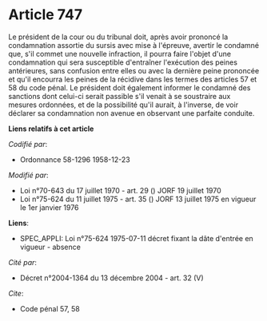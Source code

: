 # Article 747

Le président de la cour ou du tribunal doit, après avoir prononcé la condamnation assortie du sursis avec mise à l'épreuve,
avertir le condamné que, s'il commet une nouvelle infraction, il pourra faire l'objet d'une condamnation qui sera susceptible
d'entraîner l'exécution des peines antérieures, sans confusion entre elles ou avec la dernière peine prononcée et qu'il
encourra les peines de la récidive dans les termes des articles 57 et 58 du code pénal. Le président doit également informer
le condamné des sanctions dont celui-ci serait passible s'il venait à se soustraire aux mesures ordonnées, et de la
possibilité qu'il aurait, à l'inverse, de voir déclarer sa condamnation non avenue en observant une parfaite conduite.

**Liens relatifs à cet article**

_Codifié par_:

  - Ordonnance 58-1296 1958-12-23

_Modifié par_:

  - Loi n°70-643 du 17 juillet 1970 - art. 29 () JORF 19 juillet 1970
  - Loi n°75-624 du 11 juillet 1975 - art. 35 () JORF 13 juillet 1975 en vigueur le 1er janvier 1976

**Liens**:

  - SPEC_APPLI: Loi n°75-624 1975-07-11 décret fixant la dâte d'entrée en vigueur - absence

_Cité par_:

  - Décret n°2004-1364 du 13 décembre 2004 - art. 32 (V)

_Cite_:

  - Code pénal 57, 58
